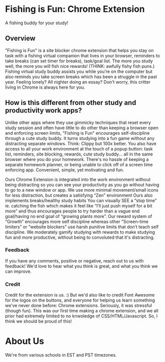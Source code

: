 # Fishing is Fun: Chrome Extension
A fishing buddy for your study!

## Overview

"Fishing is Fun" is a site blocker chrome extension that helps you stay on task with a fishing virtual companion that lives in your browser, 
reminders to take breaks (can set timer for breaks), task/goal list.
The more you study well, the more you will fish nice rewards! (THINK: awfully fishy fish puns.)
Fishing virtual study buddy assists you while you’re on the computer but also reminds you take screen breaks which has been a struggle in the past year.
Feeling lonely? All nighter doing an essay? Don't worry, this critter living in Chrome is always here for you.

## How is this different from other study and productivity work apps?
Unlike other apps where they use gimmicky techniques that reset every study session and often have little to do other than
keeping a browser open and enforcing screen limits, "Fishing is Fun" encourages self-discipline through a cute study buddy. 
It turns studying into a fun game without any distracting separate windows. Think: Clippy but 100x better.
You also have access to all your work environment at the touch of a popup button: task list, reminders, site blocking, rewards, cute study buddy...
all in the same browser where you do your homework. There's no hassle of keeping a separate homework planner, or being unable to click off of a screen
time enforcing app. Convenient, simple, yet motivating and fun.

Ours Chrome Extension is integrated into the work environment without being distracting so you can see your productivity as you go without having to go to a new window or app.
We use more minimal movement/small icons for less distraction, but creates a satisfying “Zen” environment
Ours also implements breaks/healthy study habits
You can visually SEE a “stop time” ie. catching the fish which makes it feel like “I’ll just push myself for a bit more” and thus encourages people to try harder than a vague end goal/having no end goal of “growing plants more”.
Our reward system of “Growth” encourages more self discipline whereas other “Screen-time limiters” or “website blockers” use harsh punitive limits that don’t teach self discipline.
We moderately gamify studying with rewards to make studying fun and more productive, without being to convoluted that it's distracting.

### Feedback

If you have any comments, positive or negative, reach out to us with feedback! We'd love to hear what you think is great, and what you think we can improve.

### Credit

Credit for the extension is us. :) But we'd also like to credit Font Awesome for the logos on the buttons, and everyone for helping us learn something we've never done before:
Chrome extensions. Seriously, it was stressful (though fun).
This was our first time making a chrome extension, and we all prior had extremely limited to no knwoledge of CSS/HTML/Javascript. So, I think we should be proud of this!

# About Us

We're from various schools in EST and PST timezones.
